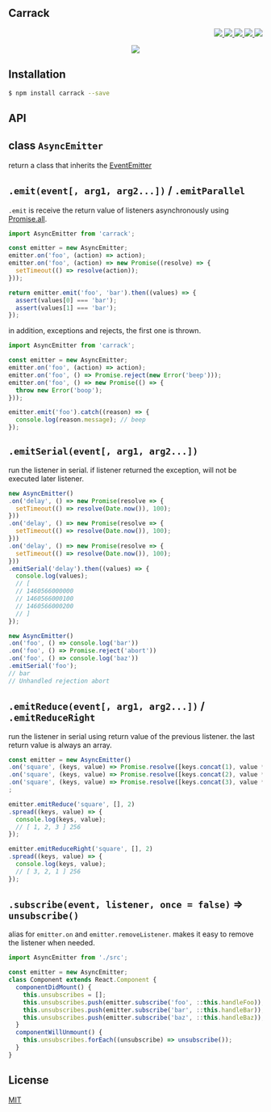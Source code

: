 Carrack
---

<p align="right">
  <a href="https://npmjs.org/package/carrack">
    <img src="https://img.shields.io/npm/v/carrack.svg?style=flat-square">
  </a>
  <a href="https://travis-ci.org/59naga/carrack">
    <img src="http://img.shields.io/travis/59naga/carrack.svg?style=flat-square">
  </a>
  <a href="https://codeclimate.com/github/59naga/carrack/coverage">
    <img src="https://img.shields.io/codeclimate/github/59naga/carrack.svg?style=flat-square">
  </a>
  <a href="https://codeclimate.com/github/59naga/carrack">
    <img src="https://img.shields.io/codeclimate/coverage/github/59naga/carrack.svg?style=flat-square">
  </a>
  <a href="https://gemnasium.com/59naga/carrack">
    <img src="https://img.shields.io/gemnasium/59naga/carrack.svg?style=flat-square">
  </a>
</p>

<p align="center">
  <a href="https://saucelabs.com/u/59798">
    <img src="http://soysauce.berabou.me/u/59798/carrack.svg">
  </a>
</p>

Installation
---
```bash
$ npm install carrack --save
```

API
---

class `AsyncEmitter`
---

return a class that inherits the [EventEmitter](https://nodejs.org/api/events.html)

`.emit(event[, arg1, arg2...])` / `.emitParallel`
---

`.emit` is receive the return value of listeners asynchronously using [Promise.all](http://bluebirdjs.com/docs/api/promise.all.html).

```js
import AsyncEmitter from 'carrack';

const emitter = new AsyncEmitter;
emitter.on('foo', (action) => action);
emitter.on('foo', (action) => new Promise((resolve) => {
  setTimeout(() => resolve(action));
}));

return emitter.emit('foo', 'bar').then((values) => {
  assert(values[0] === 'bar');
  assert(values[1] === 'bar');
});
```

in addition, exceptions and rejects, the first one is thrown.

```js
import AsyncEmitter from 'carrack';

const emitter = new AsyncEmitter;
emitter.on('foo', (action) => action);
emitter.on('foo', () => Promise.reject(new Error('beep')));
emitter.on('foo', () => new Promise(() => {
  throw new Error('boop');
}));

emitter.emit('foo').catch((reason) => {
  console.log(reason.message); // beep
});
```

`.emitSerial(event[, arg1, arg2...])`
---

run the listener in serial.
if listener returned the exception, will not be executed later listener.

```js
new AsyncEmitter()
.on('delay', () => new Promise(resolve => {
  setTimeout(() => resolve(Date.now()), 100);
}))
.on('delay', () => new Promise(resolve => {
  setTimeout(() => resolve(Date.now()), 100);
}))
.on('delay', () => new Promise(resolve => {
  setTimeout(() => resolve(Date.now()), 100);
}))
.emitSerial('delay').then((values) => {
  console.log(values);
  // [
  // 1460566000000
  // 1460566000100
  // 1460566000200
  // ]
});

new AsyncEmitter()
.on('foo', () => console.log('bar'))
.on('foo', () => Promise.reject('abort'))
.on('foo', () => console.log('baz'))
.emitSerial('foo');
// bar
// Unhandled rejection abort
```

`.emitReduce(event[, arg1, arg2...])` / `.emitReduceRight`
---

run the listener in serial using return value of the previous listener.
the last return value is always an array.

```js
const emitter = new AsyncEmitter()
.on('square', (keys, value) => Promise.resolve([keys.concat(1), value * value]))
.on('square', (keys, value) => Promise.resolve([keys.concat(2), value * value]))
.on('square', (keys, value) => Promise.resolve([keys.concat(3), value * value]))
;

emitter.emitReduce('square', [], 2)
.spread((keys, value) => {
  console.log(keys, value);
  // [ 1, 2, 3 ] 256
});

emitter.emitReduceRight('square', [], 2)
.spread((keys, value) => {
  console.log(keys, value);
  // [ 3, 2, 1 ] 256
});
```

`.subscribe(event, listener, once = false)` => `unsubscribe()`
---
alias for `emitter.on` and `emitter.removeListener`.
makes it easy to remove the listener when needed.

```js
import AsyncEmitter from './src';

const emitter = new AsyncEmitter;
class Component extends React.Component {
  componentDidMount() {
    this.unsubscribes = [];
    this.unsubscribes.push(emitter.subscribe('foo', ::this.handleFoo));
    this.unsubscribes.push(emitter.subscribe('bar', ::this.handleBar));
    this.unsubscribes.push(emitter.subscribe('baz', ::this.handleBaz));
  }
  componentWillUnmount() {
    this.unsubscribes.forEach((unsubscribe) => unsubscribe());
  }
}
```

License
---
[MIT](http://59naga.mit-license.org/)
